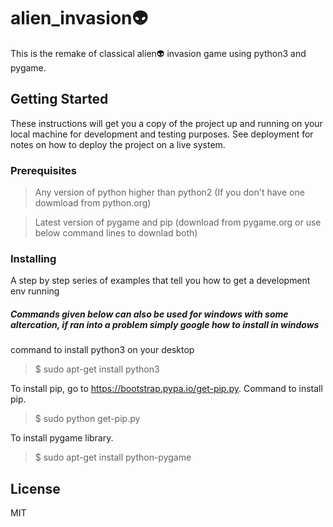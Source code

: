 # alien_invasion:alien:
This is the remake of classical alien:alien: invasion game using python3 and pygame.

## Getting Started
These instructions will get you a copy of the project up and running on your local machine for development and testing purposes. See deployment for notes on how to deploy the project on a live system.

### Prerequisites
> Any version of python higher than python2 (If you don't have one dowmload from python.org)

> Latest version of pygame and pip (download from pygame.org or use below command lines to downlad both)

### Installing
A step by step series of examples that tell you how to get a development env running
##### Commands given below can also be used for windows with some altercation, if ran into a problem simply google how to install in windows

command to install python3 on your desktop
>$ sudo apt-get install python3

To install pip, go to https://bootstrap.pypa.io/get-pip.py. Command to install pip. 
>$ sudo python get-pip.py

To install pygame library.
>$ sudo apt-get install python-pygame

## License 
MIT

